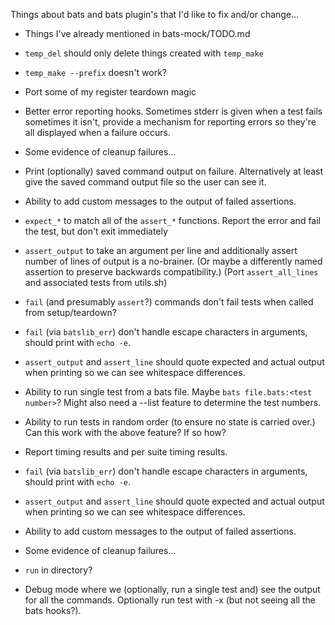 Things about bats and bats plugin's that I'd like to fix and/or change...

* Things I've already mentioned in bats-mock/TODO.md

* `temp_del` should only delete things created with `temp_make`
* `temp_make --prefix` doesn't work?

* Port some of my register teardown magic
* Better error reporting hooks.  Sometimes stderr is given when a test fails sometimes it isn't, provide a mechanism for reporting errors so they're all displayed when a failure occurs.
* Some evidence of cleanup failures...
* Print (optionally) saved command output on failure.  Alternatively at least give the saved command output file so the user can see it.
* Ability to add custom messages to the output of failed assertions.
* `expect_*` to match all of the `assert_*` functions.  Report the error and fail the test, but don't exit immediately
* `assert_output` to take an argument per line and additionally assert number of lines of output is a no-brainer.  (Or maybe a differently named assertion to preserve backwards compatibility.)  (Port `assert_all_lines` and associated tests from utils.sh)

* `fail` (and presumably `assert`?) commands don't fail tests when called from setup/teardown?
* `fail` (via `batslib_err`) don't handle escape characters in arguments, should print with `echo -e`.
* `assert_output` and `assert_line` should quote expected and actual output when printing so we can see whitespace differences.

* Ability to run single test from a bats file.  Maybe `bats file.bats:<test number>`?  Might also need a --list feature to determine the test numbers.
* Ability to run tests in random order (to ensure no state is carried over.)  Can this work with the above feature?  If so how?
* Report timing results and per suite timing results.
* `fail` (via `batslib_err`) don't handle escape characters in arguments, should print with `echo -e`.
* `assert_output` and `assert_line` should quote expected and actual output when printing so we can see whitespace differences.
* Ability to add custom messages to the output of failed assertions.
* Some evidence of cleanup failures...
* `run` in directory?
* Debug mode where we (optionally, run a single test and) see the output for all the commands.  Optionally run test with -x (but not seeing all the bats hooks?).
